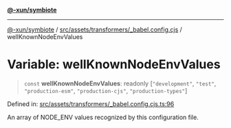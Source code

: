[**@-xun/symbiote**](../../../../../README.md)

***

[@-xun/symbiote](../../../../../README.md) / [src/assets/transformers/\_babel.config.cjs](../README.md) / wellKnownNodeEnvValues

# Variable: wellKnownNodeEnvValues

> `const` **wellKnownNodeEnvValues**: readonly \[`"development"`, `"test"`, `"production-esm"`, `"production-cjs"`, `"production-types"`\]

Defined in: [src/assets/transformers/\_babel.config.cjs.ts:96](https://github.com/Xunnamius/symbiote/blob/02e289a9c890d4a9fb9b9f17fa7e8731f4ab9d2b/src/assets/transformers/_babel.config.cjs.ts#L96)

An array of NODE_ENV values recognized by this configuration file.
